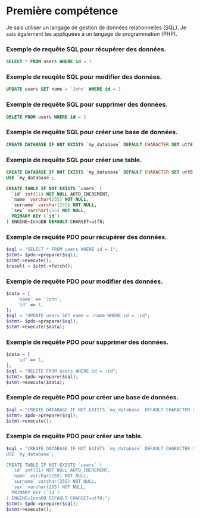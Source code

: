 # Première compétence

Je sais utiliser un langage de gestion de données relationnelles (SQL). 
Je sais également les appliquées à un langage de programmation (PHP).

### Exemple de requête SQL pour récupérer des données.
```sql
SELECT * FROM users WHERE id = 1
```

### Exemple de reuqête SQL pour modifier des données.
```sql
UPDATE users SET name = 'John' WHERE id = 1
```

### Exemple de requête SQL pour supprimer des données.
```sql
DELETE FROM users WHERE id = 1
```

### Exemple de requête SQL pour créer une base de données.
```sql
CREATE DATABASE IF NOT EXISTS `my_database` DEFAULT CHARACTER SET utf8 COLLATE utf8_general_ci;
```

### Exemple de requête SQL pour créer une table.
```sql
CREATE DATABASE IF NOT EXISTS `my_database` DEFAULT CHARACTER SET utf8 COLLATE utf8_general_ci;
USE `my_database`;

CREATE TABLE IF NOT EXISTS `users` (
  `id` int(11) NOT NULL AUTO_INCREMENT,
  `name` varchar(255) NOT NULL,
  `surname` varchar(255) NOT NULL,
  `sex` varchar(255) NOT NULL,
  PRIMARY KEY (`id`)
) ENGINE=InnoDB DEFAULT CHARSET=utf8;
```

### Exemple de requête PDO pour récupérer des données.
```php
$sql = "SELECT * FROM users WHERE id = 1";
$stmt= $pdo->prepare($sql);
$stmt->execute();
$result = $stmt->fetch();
```

### Exemple de requête PDO pour modifier des données.
```php
$data = [
    'name' => 'John',
    'id' => 1,
];
$sql = "UPDATE users SET name = :name WHERE id = :id";
$stmt= $pdo->prepare($sql);
$stmt->execute($data);
```

### Exemple de requête PDO pour supprimer des données.
```php
$data = [
    'id' => 1,
];
$sql = "DELETE FROM users WHERE id = :id";
$stmt= $pdo->prepare($sql);
$stmt->execute($data);
```

### Exemple de requête PDO pour créer une base de données.
```php
$sql = "CREATE DATABASE IF NOT EXISTS `my_database` DEFAULT CHARACTER SET utf8 COLLATE utf8_general_ci;";
$stmt= $pdo->prepare($sql);
$stmt->execute();
```

### Exemple de requête PDO pour créer une table.
```php
$sql = "CREATE DATABASE IF NOT EXISTS `my_database` DEFAULT CHARACTER SET utf8 COLLATE utf8_general_ci;
USE `my_database`;

CREATE TABLE IF NOT EXISTS `users` (
  `id` int(11) NOT NULL AUTO_INCREMENT,
  `name` varchar(255) NOT NULL,
  `surname` varchar(255) NOT NULL,
  `sex` varchar(255) NOT NULL,
  PRIMARY KEY (`id`)
) ENGINE=InnoDB DEFAULT CHARSET=utf8;";
$stmt= $pdo->prepare($sql);
$stmt->execute();
```

